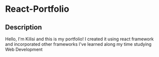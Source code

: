# React-Portfolio

## Description
Hello, I'm Kilisi and this is my portfolio! I created it using react framework and incorporated other frameworks I've learned along my time studying Web Development
